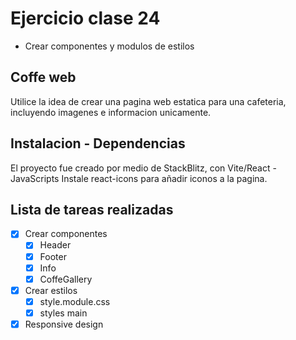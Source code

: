 # Ejercicio clase 24
- Crear componentes y modulos de estilos
## Coffe web 
Utilice la idea de crear una pagina web estatica para una cafeteria, incluyendo imagenes e informacion unicamente.
## Instalacion - Dependencias
El proyecto fue creado por medio de StackBlitz, con Vite/React - JavaScripts
Instale react-icons para añadir iconos a la pagina.
## Lista de tareas realizadas
- [x] Crear componentes
   - [x] Header
   - [x] Footer
   - [x] Info
   - [x] CoffeGallery
- [x] Crear estilos
   - [x] style.module.css
   - [x] styles main
- [x] Responsive design

